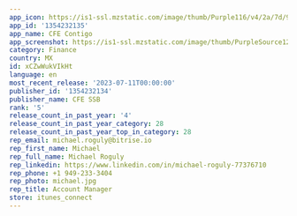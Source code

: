 ```yaml
---
app_icon: https://is1-ssl.mzstatic.com/image/thumb/Purple116/v4/2a/7d/98/2a7d9847-ad67-8adb-7ff1-0c4e5f0ff692/AppIcon-0-1x_U007emarketing-0-7-0-85-220.png/1024x1024bb.png
app_id: '1354232135'
app_name: CFE Contigo
app_screenshot: https://is1-ssl.mzstatic.com/image/thumb/PurpleSource122/v4/bf/bf/92/bfbf9238-f435-5f34-69b4-55be7b4f4a34/81b6d31e-0876-414d-830f-3330a02b0cb6_1242x2688bb__U00281_U0029.png/1242x2688bb.png
category: Finance
country: MX
id: xCZwWukVIkHt
language: en
most_recent_release: '2023-07-11T00:00:00'
publisher_id: '1354232134'
publisher_name: CFE SSB
rank: '5'
release_count_in_past_year: '4'
release_count_in_past_year_category: 28
release_count_in_past_year_top_in_category: 28
rep_email: michael.roguly@bitrise.io
rep_first_name: Michael
rep_full_name: Michael Roguly
rep_linkedin: https://www.linkedin.com/in/michael-roguly-77376710
rep_phone: +1 949-233-3404
rep_photo: michael.jpg
rep_title: Account Manager
store: itunes_connect
---
```


